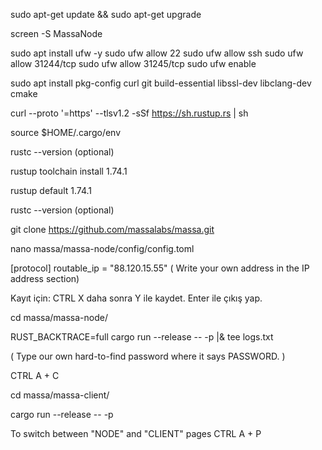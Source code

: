 sudo apt-get update && sudo apt-get upgrade

screen -S MassaNode


sudo apt install ufw -y 
sudo ufw allow 22 
sudo ufw allow ssh 
sudo ufw allow 31244/tcp 
sudo ufw allow 31245/tcp 
sudo ufw enable 


sudo apt install pkg-config curl git build-essential libssl-dev libclang-dev cmake

curl --proto '=https' --tlsv1.2 -sSf https://sh.rustup.rs | sh

source $HOME/.cargo/env

rustc --version  (optional)

rustup toolchain install 1.74.1

rustup default 1.74.1

rustc --version  (optional)

git clone https://github.com/massalabs/massa.git

nano massa/massa-node/config/config.toml


[protocol]
routable_ip = "88.120.15.55"      ( Write your own address in the IP address section)

Kayıt için: CTRL X   daha sonra Y ile kaydet. Enter ile çıkış yap.


cd massa/massa-node/

RUST_BACKTRACE=full cargo run --release -- -p <PASSWORD> |& tee logs.txt 

( Type our own hard-to-find password where it says PASSWORD. )


CTRL A + C  

cd massa/massa-client/

cargo run --release -- -p <PASSWORD>      

To switch between "NODE" and "CLIENT" pages   CTRL A + P  
